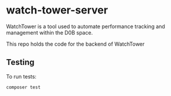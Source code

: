 # watch-tower-server
WatchTower is a tool used to automate performance tracking and management within the D0B space.

This repo holds the code for the backend of WatchTower


## Testing

To run tests:

```
composer test
```